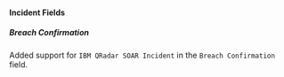 
#### Incident Fields

##### Breach Confirmation

Added support for `IBM QRadar SOAR Incident` in the `Breach Confirmation` field.
